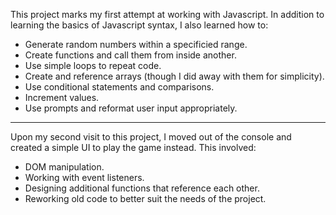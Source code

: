 This project marks my first attempt at working with Javascript. In addition to learning the basics of Javascript syntax, I also learned how to:

- Generate random numbers within a specificied range.
- Create functions and call them from inside another.
- Use simple loops to repeat code.
- Create and reference arrays (though I did away with them for simplicity).
- Use conditional statements and comparisons.
- Increment values.
- Use prompts and reformat user input appropriately.

---

Upon my second visit to this project, I moved out of the console and created a simple UI to play the game instead. This involved:

- DOM manipulation.
- Working with event listeners.
- Designing additional functions that reference each other.
- Reworking old code to better suit the needs of the project.